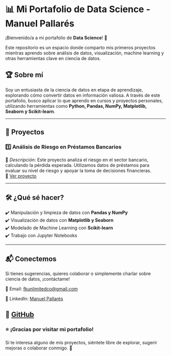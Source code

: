 # 📊 Mi Portafolio de Data Science - Manuel Pallarés 

¡Bienvenido/a a mi portafolio de **Data Science**! 🚀  

Este repositorio es un espacio donde comparto mis primeros proyectos mientras aprendo sobre análisis de datos, visualización, machine learning y otras herramientas clave en ciencia de datos.  

## 🏆 Sobre mí  
Soy un entusiasta de la ciencia de datos en etapa de aprendizaje, explorando cómo convertir datos en información valiosa. A través de este portafolio, busco aplicar lo que aprendo en cursos y proyectos personales, utilizando herramientas como **Python, Pandas, NumPy, Matplotlib, Seaborn y Scikit-learn**.  

---

## 📂 Proyectos  

### 1️⃣ **Análisis de Riesgo en Préstamos Bancarios**  
📌 *Descripción*: Este proyecto analiza el riesgo en el sector bancario, calculando la pérdida esperada. Utilizamos datos de préstamos para evaluar su nivel de riesgo y apoyar la toma de decisiones financieras.   
📁 [Ver proyecto](https://github.com/pallax22/Portfolio/tree/main/Proyecto%20Riesgos)  


---

## 🛠️ ¿Qué sé hacer?  
✔️ Manipulación y limpieza de datos con **Pandas y NumPy**  
✔️ Visualización de datos con **Matplotlib y Seaborn**  
✔️ Modelado de Machine Learning con **Scikit-learn**  
✔️ Trabajo con Jupyter Notebooks  

---

## 📬 Conectemos  
Si tienes sugerencias, quieres colaborar o simplemente charlar sobre ciencia de datos, ¡contáctame!  

📧 Email: fkunlimitedco@gmail.com

🔗 LinkedIn: [Manuel Pallarés](https://www.linkedin.com/in/manuelpallar%C3%A9sp%C3%A9rez/)

📂  [GitHub](https://github.com/pallax22)
---

### ⭐ ¡Gracias por visitar mi portafolio!  
Si te interesa alguno de mis proyectos, siéntete libre de explorar, sugerir mejoras o colaborar conmigo. 🚀
